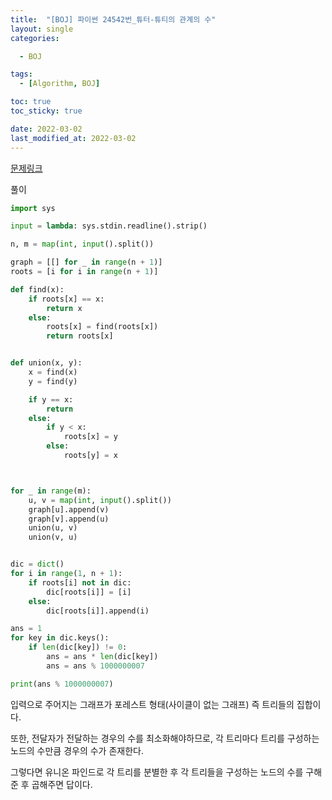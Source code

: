 ```yaml
---
title:  "[BOJ] 파이썬 24542번_튜터-튜티의 관계의 수"
layout: single
categories: 

  - BOJ

tags:
  - [Algorithm, BOJ]

toc: true
toc_sticky: true

date: 2022-03-02
last_modified_at: 2022-03-02
---
```


[문제링크](https://www.acmicpc.net/problem/24542)


풀이

``` python
import sys

input = lambda: sys.stdin.readline().strip()

n, m = map(int, input().split())

graph = [[] for _ in range(n + 1)]
roots = [i for i in range(n + 1)]

def find(x):
    if roots[x] == x:
        return x
    else:
        roots[x] = find(roots[x])
        return roots[x]


def union(x, y):
    x = find(x)
    y = find(y)

    if y == x:
        return
    else:
        if y < x:
            roots[x] = y
        else:
            roots[y] = x



for _ in range(m):
    u, v = map(int, input().split())
    graph[u].append(v)
    graph[v].append(u)
    union(u, v)
    union(v, u)


dic = dict()
for i in range(1, n + 1):
    if roots[i] not in dic:
        dic[roots[i]] = [i]
    else:
        dic[roots[i]].append(i)

ans = 1
for key in dic.keys():
    if len(dic[key]) != 0:
        ans = ans * len(dic[key])
        ans = ans % 1000000007

print(ans % 1000000007)

```


입력으로 주어지는 그래프가 포레스트 형태(사이클이 없는 그래프) 즉 트리들의 집합이다.

또한, 전달자가 전달하는 경우의 수를 최소화해야하므로, 각 트리마다 트리를 구성하는 노드의 수만큼 경우의 수가 존재한다.

그렇다면 유니온 파인드로 각 트리를 분별한 후 각 트리들을 구성하는 노드의 수를 구해준 후 곱해주면 답이다.

